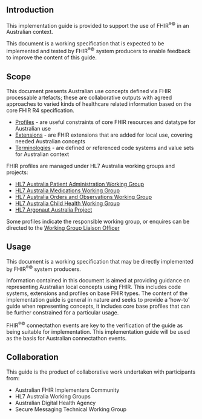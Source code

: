 ## Introduction
This implementation guide is provided to support the use of FHIR<sup>&reg;&copy;</sup> in an Australian context.

This document is a working specification that is expected to be implemented and tested by FHIR<sup>&reg;&copy;</sup> system producers
to enable feedback to improve the content of this guide.

## Scope

This document presents Australian use concepts defined via FHIR processable artefacts; these are collaborative outputs with agreed approaches to varied kinds of healthcare related information based on the core FHIR R4 specification. 
* [Profiles](profiles-and-extensions.html#profiles) - are useful constraints of core FHIR resources and datatype for Australian use
* [Extensions](profiles-and-extensions.html#extensions) - are FHIR extensions that are added for local use, covering needed Australian concepts
* [Terminologies](terminology.html) - are defined or referenced code systems and value sets for Australian context

FHIR profiles are managed under HL7 Australia working groups and projects:

* [HL7 Australia Patient Administration Working Group](https://confluence.hl7australia.com/display/PA/Patient+Administration+Work+Group)
* [HL7 Australia Medications Working Group](https://confluence.hl7australia.com/display/MED/Medications+Work+Group)
* [HL7 Australia Orders and Observations Working Group](https://confluence.hl7australia.com/display/OO/Orders+and+Observations+Work+Group)
* [HL7 Australia Child Health Working Group](https://confluence.hl7australia.com/display/CHWG/Child+Health+Working+Group)
* [HL7 Argonaut Australia Project](https://confluence.hl7australia.com/display/AFR/HL7+Australia+Standards+Development)

Some profiles indicate the responsible working group, or enquires can be directed to the [Working Group Liaison Officer](mailto:wglo@hl7.org.au)

## Usage

This document is a working specification that may be directly implemented by FHIR<sup>&reg;&copy;</sup> system producers.

Information contained in this document is aimed at providing guidance on representing Australian local concepts 
using FHIR. This includes code systems, extensions and profiles on base FHIR types.  The content of the implementation guide is 
general in nature and seeks to provide a ‘how-to’ guide when representing concepts, it includes core base
profiles that can be further constrained for a particular usage.

FHIR<sup>&reg;&copy;</sup> connectathon events are key to the verification of the guide as being suitable for 
implementation. This implementation guide will be used as the basis for Australian connectathon events.

## Collaboration
This guide is the product of collaborative work undertaken with participants from:

* Australian FHIR Implementers Community
* HL7 Australia Working Groups
* Australian Digital Health Agency
* Secure Messaging Technical Working Group










